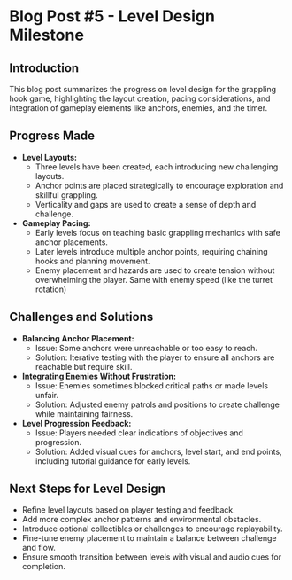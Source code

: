 # Blog Post #5 - Level Design Milestone

## Introduction

This blog post summarizes the progress on level design for the grappling hook game, highlighting the layout creation, pacing considerations, and integration of gameplay elements like anchors, enemies, and the timer.

## Progress Made

- **Level Layouts:**
  - Three levels have been created, each introducing new challenging layouts.
  - Anchor points are placed strategically to encourage exploration and skillful grappling.
  - Verticality and gaps are used to create a sense of depth and challenge.
- **Gameplay Pacing:**
  - Early levels focus on teaching basic grappling mechanics with safe anchor placements.
  - Later levels introduce multiple anchor points, requiring chaining hooks and planning movement.
  - Enemy placement and hazards are used to create tension without overwhelming the player. Same with enemy speed (like the turret rotation)

## Challenges and Solutions

- **Balancing Anchor Placement:**
  - Issue: Some anchors were unreachable or too easy to reach.
  - Solution: Iterative testing with the player to ensure all anchors are reachable but require skill.
- **Integrating Enemies Without Frustration:**
  - Issue: Enemies sometimes blocked critical paths or made levels unfair.
  - Solution: Adjusted enemy patrols and positions to create challenge while maintaining fairness.
- **Level Progression Feedback:**
  - Issue: Players needed clear indications of objectives and progression.
  - Solution: Added visual cues for anchors, level start, and end points, including tutorial guidance for early levels.

## Next Steps for Level Design

- Refine level layouts based on player testing and feedback.
- Add more complex anchor patterns and environmental obstacles.
- Introduce optional collectibles or challenges to encourage replayability.
- Fine-tune enemy placement to maintain a balance between challenge and flow.
- Ensure smooth transition between levels with visual and audio cues for completion.